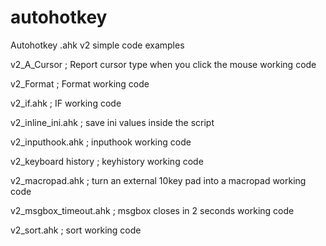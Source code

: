 # autohotkey
Autohotkey .ahk v2 simple code examples

v2_A_Cursor ;   Report cursor type when you click the mouse working code

v2_Format ;   Format working code

v2_if.ahk ;    IF working code

v2_inline_ini.ahk ;   save ini values inside the script

v2_inputhook.ahk ;   inputhook working code

v2_keyboard history ;  keyhistory working code

v2_macropad.ahk ;   turn an external 10key pad into a macropad working code

v2_msgbox_timeout.ahk ;  msgbox closes in 2 seconds working code

v2_sort.ahk ;  sort working code
